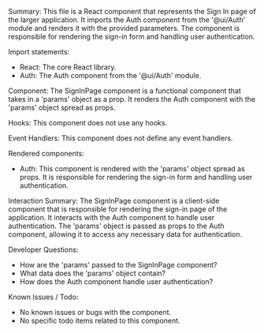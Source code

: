 Summary:
This file is a React component that represents the Sign In page of the larger application. It imports the Auth component from the '@ui/Auth' module and renders it with the provided parameters. The component is responsible for rendering the sign-in form and handling user authentication.

Import statements:
- React: The core React library.
- Auth: The Auth component from the '@ui/Auth' module.

Component:
The SignInPage component is a functional component that takes in a 'params' object as a prop. It renders the Auth component with the 'params' object spread as props.

Hooks:
This component does not use any hooks.

Event Handlers:
This component does not define any event handlers.

Rendered components:
- Auth: This component is rendered with the 'params' object spread as props. It is responsible for rendering the sign-in form and handling user authentication.

Interaction Summary:
The SignInPage component is a client-side component that is responsible for rendering the sign-in page of the application. It interacts with the Auth component to handle user authentication. The 'params' object is passed as props to the Auth component, allowing it to access any necessary data for authentication.

Developer Questions:
- How are the 'params' passed to the SignInPage component?
- What data does the 'params' object contain?
- How does the Auth component handle user authentication?

Known Issues / Todo:
- No known issues or bugs with the component.
- No specific todo items related to this component.